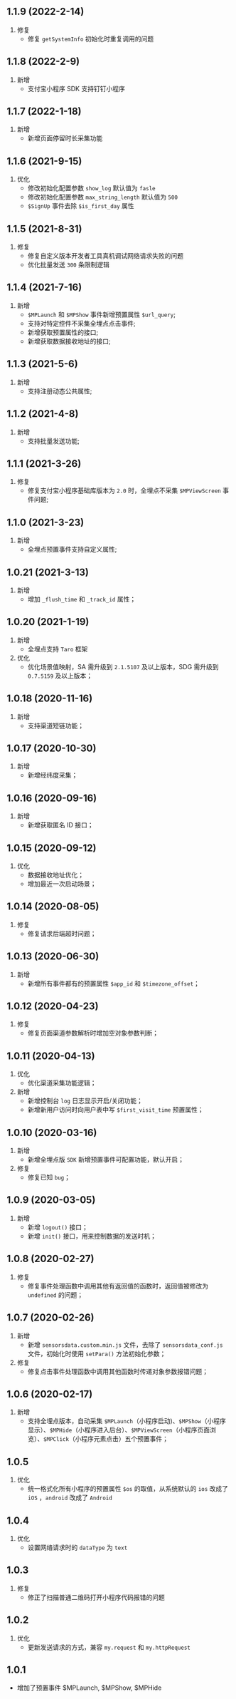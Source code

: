 ## 1.1.9 (2022-2-14)
1. 修复
    - 修复 `getSystemInfo` 初始化时重复调用的问题

## 1.1.8 (2022-2-9)
1. 新增
    - 支付宝小程序 SDK 支持钉钉小程序

## 1.1.7 (2022-1-18)
1. 新增
    - 新增页面停留时长采集功能

## 1.1.6 (2021-9-15)
1. 优化
    - 修改初始化配置参数 `show_log` 默认值为 `fasle`
    - 修改初始化配置参数 `max_string_length` 默认值为 `500`
    - `$SignUp` 事件去除 `$is_first_day` 属性

## 1.1.5 (2021-8-31)
1. 修复
    - 修复自定义版本开发者工具真机调试网络请求失败的问题
    - 优化批量发送 `300` 条限制逻辑

## 1.1.4 (2021-7-16)
1. 新增
    - `$MPLaunch` 和 `$MPShow` 事件新增预置属性 `$url_query`;
    - 支持对特定控件不采集全埋点点击事件;
    - 新增获取预置属性的接口;
    - 新增获取数据接收地址的接口;

## 1.1.3 (2021-5-6)
1. 新增
    - 支持注册动态公共属性;

## 1.1.2 (2021-4-8)
1. 新增
    - 支持批量发送功能;

## 1.1.1 (2021-3-26)
1. 修复
    - 修复支付宝小程序基础库版本为 `2.0` 时，全埋点不采集 `$MPViewScreen` 事件问题;

## 1.1.0 (2021-3-23)
1. 新增
    - 全埋点预置事件支持自定义属性;

## 1.0.21 (2021-3-13)
1. 新增
    - 增加 `_flush_time` 和 `_track_id` 属性；

## 1.0.20 (2021-1-19)
1. 新增
    - 全埋点支持 `Taro` 框架
2. 优化
    - 优化场景值映射，SA 需升级到 `2.1.5107` 及以上版本，SDG 需升级到 `0.7.5159` 及以上版本；

## 1.0.18 (2020-11-16)
1. 新增
    - 支持渠道短链功能；

## 1.0.17 (2020-10-30)
1. 新增
    - 新增经纬度采集；

## 1.0.16 (2020-09-16)
1. 新增
    - 新增获取匿名 ID 接口；

## 1.0.15 (2020-09-12)
1. 优化
    - 数据接收地址优化；
    - 增加最近一次启动场景；

## 1.0.14 (2020-08-05)
1. 修复
    - 修复请求后端超时问题；

## 1.0.13 (2020-06-30)
1. 新增
    - 新增所有事件都有的预置属性 `$app_id` 和 `$timezone_offset`；

## 1.0.12 (2020-04-23)
1. 修复
    - 修复页面渠道参数解析时增加空对象参数判断；

## 1.0.11 (2020-04-13)
1. 优化
    - 优化渠道采集功能逻辑；
2. 新增
    - 新增控制台 `log` 日志显示开启/关闭功能；
    - 新增新用户访问时向用户表中写 `$first_visit_time` 预置属性；

## 1.0.10 (2020-03-16)
1. 新增
    - 新增全埋点版 `SDK` 新增预置事件可配置功能，默认开启；
2. 修复
    - 修复已知 `bug`；

## 1.0.9 (2020-03-05)
1. 新增
    - 新增 `logout()` 接口；
    - 新增 `init()` 接口，用来控制数据的发送时机；

## 1.0.8 (2020-02-27)
1. 修复
    - 修复事件处理函数中调用其他有返回值的函数时，返回值被修改为 `undefined` 的问题；

## 1.0.7 (2020-02-26)
1. 新增
    - 新增 `sensorsdata.custom.min.js` 文件，去除了 `sensorsdata_conf.js` 文件，初始化时使用 `setPara()` 方法初始化参数；
2. 修复
    - 修复点击事件处理函数中调用其他函数时传递对象参数报错问题；

## 1.0.6 (2020-02-17)
1. 新增
    - 支持全埋点版本，自动采集 `$MPLaunch`（小程序启动)、`$MPShow`（小程序显示）、`$MPHide`（小程序进入后台）、`$MPViewScreen`（小程序页面浏览）、`$MPClick`（小程序元素点击）五个预置事件；

## 1.0.5
1. 优化
    - 统一格式化所有小程序的预置属性 `$os` 的取值，从系统默认的 `ios` 改成了 `iOS` ，`android` 改成了 `Android`

## 1.0.4
1. 优化
    - 设置网络请求时的 `dataType` 为 `text`

## 1.0.3
1. 修复
    - 修正了扫描普通二维码打开小程序代码报错的问题

## 1.0.2
1. 优化
    - 更新发送请求的方式，兼容 `my.request` 和 `my.httpRequest`

## 1.0.1
* 增加了预置事件 $MPLaunch, $MPShow, $MPHide
